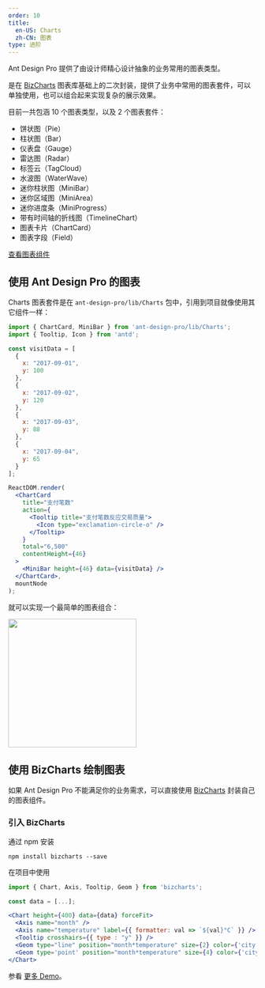 ```yaml
---
order: 10
title:
  en-US: Charts
  zh-CN: 图表
type: 进阶
---
```


Ant Design Pro 提供了由设计师精心设计抽象的业务常用的图表类型。

是在 [BizCharts](https://github.com/alibaba/BizCharts) 图表库基础上的二次封装，提供了业务中常用的图表套件，可以单独使用，也可以组合起来实现复杂的展示效果。

目前一共包涵 10 个图表类型，以及 2 个图表套件：

* 饼状图（Pie）
* 柱状图（Bar）
* 仪表盘（Gauge）
* 雷达图（Radar）
* 标签云（TagCloud）
* 水波图（WaterWave）
* 迷你柱状图（MiniBar）
* 迷你区域图（MiniArea）
* 迷你进度条（MiniProgress）
* 带有时间轴的折线图（TimelineChart）
* 图表卡片（ChartCard）
* 图表字段（Field）

[查看图表组件](http://pro.ant.design/components/Charts)

## 使用 Ant Design Pro 的图表

Charts 图表套件是在 `ant-design-pro/lib/Charts` 包中，引用到项目就像使用其它组件一样：

```jsx
import { ChartCard, MiniBar } from 'ant-design-pro/lib/Charts';
import { Tooltip, Icon } from 'antd';

const visitData = [
  {
    x: "2017-09-01",
    y: 100
  },
  {
    x: "2017-09-02",
    y: 120
  },
  {
    x: "2017-09-03",
    y: 88
  },
  {
    x: "2017-09-04",
    y: 65
  }
];

ReactDOM.render(
  <ChartCard
    title="支付笔数"
    action={
      <Tooltip title="支付笔数反应交易质量">
        <Icon type="exclamation-circle-o" />
      </Tooltip>
    }
    total="6,500"
    contentHeight={46}
  >
    <MiniBar height={46} data={visitData} />
  </ChartCard>,
  mountNode
);
```

就可以实现一个最简单的图表组合：

<img width="260" src="https://gw.alipayobjects.com/zos/rmsportal/yzmUFELvhCXXhsIRZOLT.png" />

## 使用 BizCharts 绘制图表

如果 Ant Design Pro 不能满足你的业务需求，可以直接使用 [BizCharts](https://github.com/alibaba/BizCharts) 封装自己的图表组件。

### 引入 BizCharts

通过 npm 安装

```
npm install bizcharts --save
```

在项目中使用

```jsx
import { Chart, Axis, Tooltip, Geom } from 'bizcharts';

const data = [...];

<Chart height={400} data={data} forceFit>
  <Axis name="month" />
  <Axis name="temperature" label={{ formatter: val => `${val}°C` }} />
  <Tooltip crosshairs={{ type : "y" }} />
  <Geom type="line" position="month*temperature" size={2} color={'city'} />
  <Geom type='point' position="month*temperature" size={4} color={'city'} />
</Chart>
```

参看 [更多 Demo](https://alibaba.github.io/BizCharts/demo.html)。
